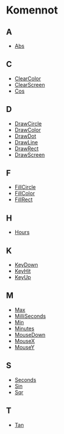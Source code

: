 Komennot
==========

A
----------
* [Abs](manual:abs)

C
----------
* [ClearColor](manual:clearcolor)
* [ClearScreen](manual:clearscreen)
* [Cos](manual:cos)

D
----------
* [DrawCircle](manual:drawcircle)
* [DrawColor](manual:drawcolor)
* [DrawDot](manual:drawdot)
* [DrawLine](manual:drawline)
* [DrawRect](manual:drawrect)
* [DrawScreen](manual:drawscreen)

F
----------
* [FillCircle](manual:fillcircle)
* [FillColor](manual:fillcolor)
* [FillRect](manual:fillrect)

H
----------
* [Hours](manual:hours)

K
----------
* [KeyDown](manual:keydown)
* [KeyHit](manual:keyhit)
* [KeyUp](manual:keyup)

M
----------
* [Max](manual:max)
* [MilliSeconds](manual:milliseconds)
* [Min](manual:min)
* [Minutes](manual:minutes)
* [MouseDown](manual:mousedown)
* [MouseX](manual:mousex)
* [MouseY](manual:mousey)

S
----------
* [Seconds](manual:seconds)
* [Sin](manual:sin)
* [Sqr](manual:sqr)

T
----------
* [Tan](manual:tan)

&nbsp;
